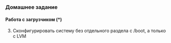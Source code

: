 ### Домашнее задание
#### Работа с загрузчиком (*)
3. Сконфигурировать систему без отдельного раздела с /boot, а только с LVM

